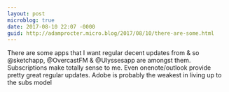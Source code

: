 ```yaml
---
layout: post
microblog: true
date: 2017-08-10 22:07 -0000
guid: http://adamprocter.micro.blog/2017/08/10/there-are-some.html
---
```

There are some apps that I want regular decent updates from & so @sketchapp, @OvercastFM & @Ulyssesapp are amongst them. Subscriptions make totally sense to me. Even onenote/outlook provide pretty great regular updates. Adobe is probably the weakest in living up to the subs model
